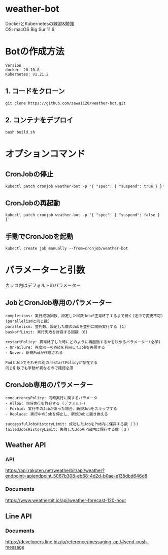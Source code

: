 # weather-bot
DockerとKubernetesの練習&勉強 \
OS: macOS Big Sur 11.6

# Botの作成方法
```
Version
docker: 20.10.8
Kubernetes: v1.21.2
```

## 1. コードをクローン
```
git clone https://github.com/zawa1120/weather-bot.git
```

## 2. コンテナをデプロイ
```
bash build.sh
```

# オプションコマンド

## CronJobの停止
```
kubectl patch cronjob weather-bot -p '{ "spec": { "suspend": true } }'
```

## CronJobの再起動
```
kubectl patch cronjob weather-bot -p '{ "spec": { "suspend": false } }'
```

## 手動でCronJobを起動
```
kubectl create job manually --from=cronjob/weather-bot
```

# パラメーターと引数
カッコ内はデフォルトのパラメーター

## JobとCronJob専用のパラメーター

```
completions: 実行成功回数、設定した回数Jobが正常終了するまで続く(途中で変更不可) (parallelismと同じ数)
parallelism: 並列数、設定した数のJobを並列に同時実行する (1)
baskoffLimit: 実行失敗を許容する回数 (6)

restartPolicy: 異常終了した時にどのように再起動するかを決めるパラメーター(必須)
- OnFailure: 再度同一のPodを利用してJobを再開する
- Never: 新規Podが作成される

PodとJobでそれぞれ別のrestartPolicyが存在する
同じ引数でも挙動が異なるので確認必須
``` 

## CronJob専用のパラメーター

```
concurrencyPolicy: 同時実行に関するパラメータ 
- Allow: 同時実行を許容する (デフォルト)
- Forbid: 実行中のJobがあった場合、新規Jobをスキップする
- Replace: 実行中のJobを停止し、新規Jobに置き換える

successfulJobsHistoryLimit: 成功したJobをPod内に保存する数 (３)
failedJobsHistoryLimit: 失敗したJobをPod内に保存する数 (３)
```

## Weather API
### API
https://api.rakuten.net/weatherbit/api/weather?endpoint=apiendpoint_5067b308-eb68-4d2d-b0ae-e135dbd646d8

### Documents
https://www.weatherbit.io/api/weather-forecast-120-hour

## Line API
### Documents
https://developers.line.biz/ja/reference/messaging-api/#send-push-message
